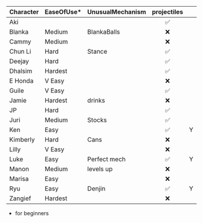 | Character | EaseOfUse* | UnusualMechanism | projectiles|  | CommandGrab |  Charge | Stock | Teleport | Disadvantages |
| :--- | :-- | :-- | :-----------: | :--: | :--: | :--: | :--: | :--: | :-- |
| Aki  || | ✅ | | | | | Y | | slow poison ball recovery |
| Blanka  |Medium| BlankaBalls| ❌ |  | | | Y | Y | ||
| Cammy |Medium| | ❌ | | | | | | ||
| Chun Li |Hard| Stance | ✅ |  | | | | | ||
| Deejay |Hard| | ✅ | | | | | | ||
| Dhalsim |Hardest| | ✅ | | | | | | Y ||
| E Honda |V Easy| | ❌ |  | | Y | Y | | Y ||
| Guile |V Easy| | ✅ | | | | Y | | ||
| Jamie |Hardest| drinks| ❌ | | | Y | | Y | ||
| JP |Hard| | ✅ | | | Y | | Y | ||
| Juri |Medium| Stocks | ✅ | | | Y | | Y | ||
| Ken |Easy| | ✅ | Y | | | | | ||
| Kimberly |Hard| Cans| ❌ |  | | | | Y | Y ||
| Lilly |V Easy| | ❌ |  | | | | Y | Y ||
| Luke |Easy| Perfect mech| ✅ | Y | | | | | ||
| Manon |Medium| levels up | ❌ |  | | |Y |  |  ||
| Marisa |Easy| | ❌ |  | | | |  |  ||
| Ryu |Easy| Denjin | ✅ | Y | | | | | ||
| Zangief |Hardest| | ❌ |  | | Y | | | ||

* for beginners
